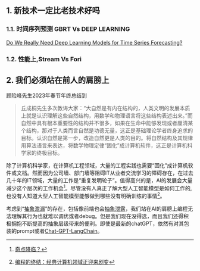 ## 1. 新技术一定比老技术好吗
### 1.1. 时间序列预测 GBRT Vs DEEP LEARNING
[Do We Really Need Deep Learning Models for Time Series Forecasting?](https://arxiv.org/abs/2101.02118)

### 1.2. 性能上,Stream Vs Fori
## 2. 我们必须站在前人的肩膀上
顾险峰先生2023年春节年终总结到

>丘成桐先生多次教诲大家：“大自然是有内在结构的，人类文明的发展本质上就是认识理解这些自然结构，用数学和物理语言将这些结构表述出来。”而自然中具有根本重要性的结构并不很多，如果在生命中能够发现或者厘清某个结构，那对于人类而言自然是功德无量，这正是基础理论学者终身追求的目标。认识自然是第一步，改造自然更是人类的目的。将自然结构及其规律用算法语言来表达，将数学物理定律“固化”成计算机软件，这正是计算机科学家的终极目标。

除了计算机科学家，在计算机工程领域，大量的工程实践也需要“固化”成计算机软件或文档。然而因为公司墙、部门墙等阻碍IT从业者交流学习的障碍存在，在过去几十年的IT领域，大量的工作是“重复发明轮子”。值得高兴的是，AI的发展会大量减少这个层次的工作机会[^gu]。尽管没有人真正了解大型人工智能模型是如何工作的,也没有人知道大型人工智能模型能够做到哪些没有明确训练的事情[^Matt]。

考虑到“[抽象泄漏](https://www.joelonsoftware.com/2002/11/11/the-law-of-leaky-abstractions/)”的存在，包括像前端也会[抽象泄露](https://mp.weixin.qq.com/s/OODIkkfpf27Dokysz-WzyA)，我们站在AI的肩膀上编程无法理解其行为也就难以调优或者debug。但是我们现在没得选，而且我们还得积极拥抱不断提高的抽象层级带来的便利。即使是最新的chatGPT，依然有对其包装的prompt或者[Chat-GPT-LangChain](https://huggingface.co/spaces/JavaFXpert/Chat-GPT-LangChain)。

[^gu]:[奇点降临？](https://mp.weixin.qq.com/s/nk1ta8jVrqubwhSHekq0tA)
[^Matt]:[编程的终结：经典计算机领域正迎来剧变](https://mp.weixin.qq.com/s/CpWMJkSailmsIKIeY_eLUg)
